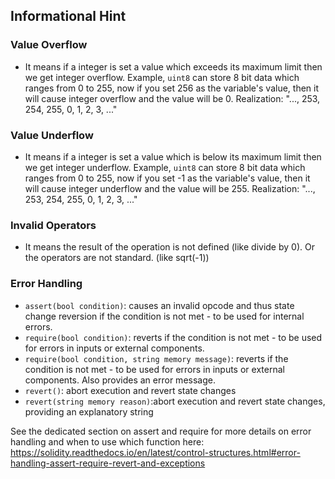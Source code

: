 ## Informational Hint

### Value Overflow

- It means if a integer is set a value which exceeds its maximum limit then we get integer overflow. Example, `uint8` can store 8 bit data which ranges from 0 to 255, now if you set 256 as the variable's value, then it will cause integer overflow and the value will be 0. Realization: "..., 253, 254, 255, 0, 1, 2, 3, ..."

### Value Underflow

- It means if a integer is set a value which is below its maximum limit then we get integer underflow. Example, `uint8` can store 8 bit data which ranges from 0 to 255, now if you set -1 as the variable's value, then it will cause integer underflow and the value will be 255. Realization: "..., 253, 254, 255, 0, 1, 2, 3, ..."

### Invalid Operators

- It means the result of the operation is not defined (like divide by 0). Or the operators are not standard. (like sqrt(-1))

### Error Handling

- `assert(bool condition)`: causes an invalid opcode and thus state change reversion if the condition is not met - to be used for internal errors.
- `require(bool condition)`: reverts if the condition is not met - to be used for errors in inputs or external components.
- `require(bool condition, string memory message)`: reverts if the condition is not met - to be used for errors in inputs or external components. Also provides an error message.
- `revert()`: abort execution and revert state changes
- `revert(string memory reason)`:abort execution and revert state changes, providing an explanatory string

See the dedicated section on assert and require for more details on error handling and when to use which function here: https://solidity.readthedocs.io/en/latest/control-structures.html#error-handling-assert-require-revert-and-exceptions
